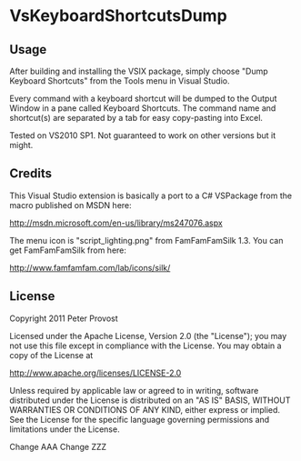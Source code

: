 ﻿VsKeyboardShortcutsDump
=======================

Usage
-----

After building and installing the VSIX package, simply choose "Dump Keyboard Shortcuts" from the Tools menu in Visual Studio. 

Every command with a keyboard shortcut will be dumped to the Output Window in a pane called Keyboard Shortcuts. The command name and shortcut(s) are separated by a tab for easy copy-pasting into Excel.

Tested on VS2010 SP1. Not guaranteed to work on other versions but it might.

Credits
-------

This Visual Studio extension is basically a port to a C# VSPackage from the macro published on MSDN here:

http://msdn.microsoft.com/en-us/library/ms247076.aspx

The menu icon is "script_lighting.png" from FamFamFamSilk 1.3. You can get FamFamFamSilk from here:

http://www.famfamfam.com/lab/icons/silk/

License
-------
Copyright 2011 Peter Provost

Licensed under the Apache License, Version 2.0 (the "License"); you may not use this file except in compliance with the License. You may obtain a copy of the License at

http://www.apache.org/licenses/LICENSE-2.0

Unless required by applicable law or agreed to in writing, software distributed under the License is distributed on an "AS IS" BASIS, WITHOUT WARRANTIES OR CONDITIONS OF ANY KIND, either express or implied. See the License for the specific language governing permissions and limitations under the License.

Change AAA
Change ZZZ
